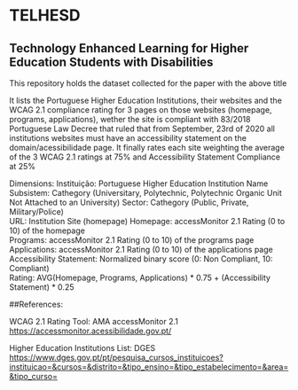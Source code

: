 # TELHESD
## Technology Enhanced Learning for Higher Education Students with Disabilities
This repository holds the dataset collected for the paper with the above title

It lists the Portuguese Higher Education Institutions, their websites and the WCAG 2.1 compliance rating for 3 pages on those websites (homepage, programs, applications), wether the site is compliant with 83/2018 Portuguese Law Decree that ruled that from September, 23rd of 2020 all institutions websites must have an accessibility statement on the domain/acessibilidade page. It finally rates each site weighting the average of the 3 WCAG 2.1 ratings at 75% and Accessibility Statement Compliance at 25%

Dimensions:
Instituição: Portuguese Higher Education Institution Name
Subsistem: Cathegory (Universitary, Polytechnic, Polytechnic Organic Unit Not Attached to an University)
Sector: Cathegory (Public, Private, Military/Police)	
URL: Institution Site (homepage)
Homepage: accessMonitor 2.1 Rating (0 to 10) of the homepage 	
Programs: accessMonitor 2.1 Rating (0 to 10) of the programs page	
Applications: accessMonitor 2.1 Rating (0 to 10) of the applications page
Accessibility Statement: Normalized binary score (0: Non Compliant, 10: Compliant)	
Rating: AVG(Homepage, Programs, Applications) * 0.75 + (Accessibility Statement) * 0.25	


##References:

WCAG 2.1 Rating Tool:	AMA accessMonitor 2.1	
https://accessmonitor.acessibilidade.gov.pt/

Higher Education Institutions List:	DGES
https://www.dges.gov.pt/pt/pesquisa_cursos_instituicoes?instituicao=&cursos=&distrito=&tipo_ensino=&tipo_estabelecimento=&area=&tipo_curso=
